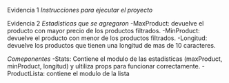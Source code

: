 Evidencia 1
*Instrucciones para ejecutar el proyecto*


Evidencia 2 
*Estadisticas que se agregaron*
-MaxProduct: devuelve el producto con mayor precio de los productos filtrados.
-MinProduct: devuelve el producto con menor de los productos filtrados.
-Longitud: devuelve los productos que tienen una longitud de mas de 10 caracteres. 

*Comeponentes*
-Stats: Contiene el modulo de las estadisticas (maxProduct, minProduct, longitud) y ultiliza props para funcionar correctamente. 
-ProductLista: contiene el modulo de la lista
